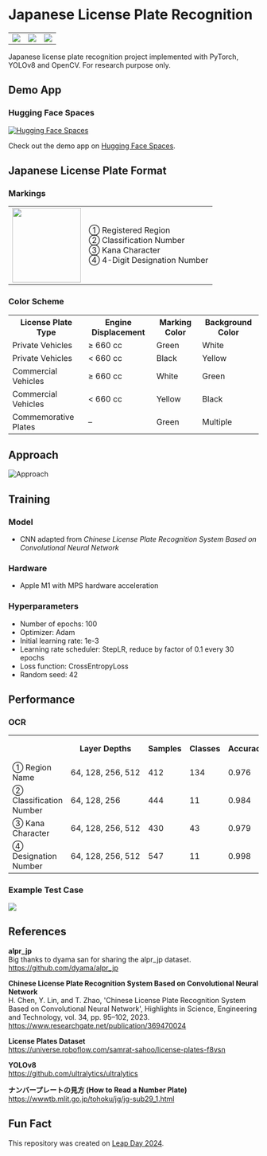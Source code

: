 # Japanese License Plate Recognition
<table>
  <tr>
    <td><img src="images/FhRkzPJoYXL.png"></td>
    <td><img src="images/JixorLpQmKaN.png"></td>
    <td><img src="images/LqvjaQWpMNB.png"></td>
  </tr>
</table>
Japanese license plate recognition project implemented with PyTorch, YOLOv8 and OpenCV. For research purpose only. 

## Demo App
### Hugging Face Spaces
[![Hugging Face Spaces](https://img.shields.io/badge/%F0%9F%A4%97%20Hugging%20Face-Spaces-blue)](https://huggingface.co/spaces/eepj/lprs-jp)

Check out the demo app on [Hugging Face Spaces](https://huggingface.co/spaces/eepj/lprs-jp).

## Japanese License Plate Format
### Markings
<table>
  <tr>
    <td><img src="./images/XZjptNTxOZF.png" height=150px width=138px></td>
    <td>① Registered Region<br>② Classification Number<br>③ Kana Character<br>④ 4-Digit Designation Number</td>
  </tr>
</table>

### Color Scheme
<table>
  <tr>
    <th>License Plate Type</th>
    <th>Engine Displacement</th>
    <th>Marking Color</th>
    <th>Background Color</th>
  </tr>
  <tr>
    <td>Private Vehicles</td>
    <td>≥ 660 cc</td>
    <td>Green</td>
    <td>White</td>
  </tr>
  <tr>
    <td>Private Vehicles </td>
    <td>< 660 cc</td>
    <td>Black</td>
    <td>Yellow</td>
  </tr>
  <tr>
    <td>Commercial Vehicles</td>
    <td>≥ 660 cc</td>
    <td>White</td>
    <td>Green</td>
  </tr>
  <tr>
    <td>Commercial Vehicles</td>
    <td>< 660 cc</td>
    <td>Yellow</td>
    <td>Black</td>
  </tr>
  <tr>
    <td>Commemorative Plates</td>
    <td>–</td>
    <td>Green</td>
    <td>Multiple</td>
  </tr>
  <!--
  <tr>
    <td>Glowing</td>
    <td>–</td>
    <td>Neon Green</td>
    <td>White</td>
  </tr>
  -->
</table>

<!--
## Datasets
### License Plates Dataset
* Dataset comprising 350 vehicles and their corresponding license plate bounding boxes for fine-tuning YOLOv8 segmentation model to detect license plates from images.

### alpr_jp
* Dataset comprising 1000+ unlabeled Japanese license plate images for training character recognition models.
* Google Search images were used to supplement the dataset in case of missing or less common markings.
* All markings were manually labeled.
-->

## Approach
![Approach](images/ZeluqoXjBnVr.png)

## Training

### Model
* CNN adapted from *Chinese License Plate Recognition System Based on Convolutional Neural Network*

### Hardware
* Apple M1 with MPS hardware acceleration

### Hyperparameters
* Number of epochs: 100
* Optimizer: Adam
* Initial learning rate: 1e-3
* Learning rate scheduler: StepLR, reduce by factor of 0.1 every 30 epochs
* Loss function: CrossEntropyLoss
* Random seed: 42

<!--
### Data Augmentation
 * Training images were passed to a 7-step augmenetation pipeline to enhance the model's robustness against image quality, camera angles and color variations.

![Augmentation pipeline](./images/HIMwhOP3XxY.png)
-->

## Performance
### OCR
<table>
  <tr>
    <th></th>
    <th>Layer Depths</th>
    <th>Samples</th>
    <th>Classes</th>
    <th>Accuracy</th>
    <th>F1 Score</th>
    <th>Params (×10<sup>3</sup>)</th>
  </tr>
  <tr>
    <td>① Region Name</td>
    <td style="white-space: nowrap;">64, 128, 256, 512</td>
    <td>412</td>
    <td>134</td>
    <td>0.976</td>
    <td>0.973</td>
    <td>1690</td>
  </tr>
  <tr>
    <td>② Classification Number</td>
    <td style="white-space: nowrap;">64, 128, 256</td>
    <td>444</td>
    <td>11</td>
    <td>0.984</td>
    <td>0.984</td>
    <td>440</td>
  </tr>
  <tr>
    <td>③ Kana Character</td>
    <td style="white-space: nowrap;">64, 128, 256, 512</td>
    <td>430</td>
    <td>43</td>
    <td>0.979</td>
    <td>0.978</td>
    <td>680</td>
  </tr>
  <tr>
    <td>④ Designation Number</td>
    <td style="white-space: nowrap;">64, 128, 256, 512</td>
    <td>547</td>
    <td>11</td>
    <td>0.998</td>
    <td>0.998</td>
    <td>646</td>
  </tr>
</table>

### Example Test Case
<!--![Example use case](./images/AYapiMKfSYI.png)-->
<img src="images/FhRkzPJoYXL.png">

## References
**alpr_jp**
<br>
Big thanks to dyama san for sharing the alpr_jp dataset.
<br>
https://github.com/dyama/alpr_jp

**Chinese License Plate Recognition System Based on Convolutional Neural Network**
<br>
H. Chen, Y. Lin, and T. Zhao, 'Chinese License Plate Recognition System Based on Convolutional Neural Network', Highlights in Science, Engineering and Technology, vol. 34, pp. 95–102, 2023.
<br>
https://www.researchgate.net/publication/369470024

**License Plates Dataset**
<br>
https://universe.roboflow.com/samrat-sahoo/license-plates-f8vsn

**YOLOv8**
<br>
https://github.com/ultralytics/ultralytics

**ナンバープレートの見方 (How to Read a Number Plate)**
<br>
https://wwwtb.mlit.go.jp/tohoku/jg/jg-sub29_1.html


## Fun Fact
This repository was created on [Leap Day 2024](https://doodles.google/doodle/leap-day-2024/).
